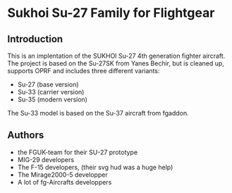 # Sukhoi Su-27 Family for Flightgear

## Introduction
This is an implentation of the SUKHOI Su-27 4th generation fighter aircraft. The project is based on the Su-27SK from Yanes Bechir, but is cleaned up, supports OPRF and includes three different variants:
* Su-27 (base version)
* Su-33 (carrier version)
* Su-35 (modern version)

The Su-33 model is based on the Su-37 aircraft from fgaddon.

## Authors
* the FGUK-team for their SU-27 prototype
* MIG-29 developers
* The F-15 developers, (their svg hud was a huge help)
* The Mirage2000-5 developper
* A lot of fg-Aircrafts developpers
